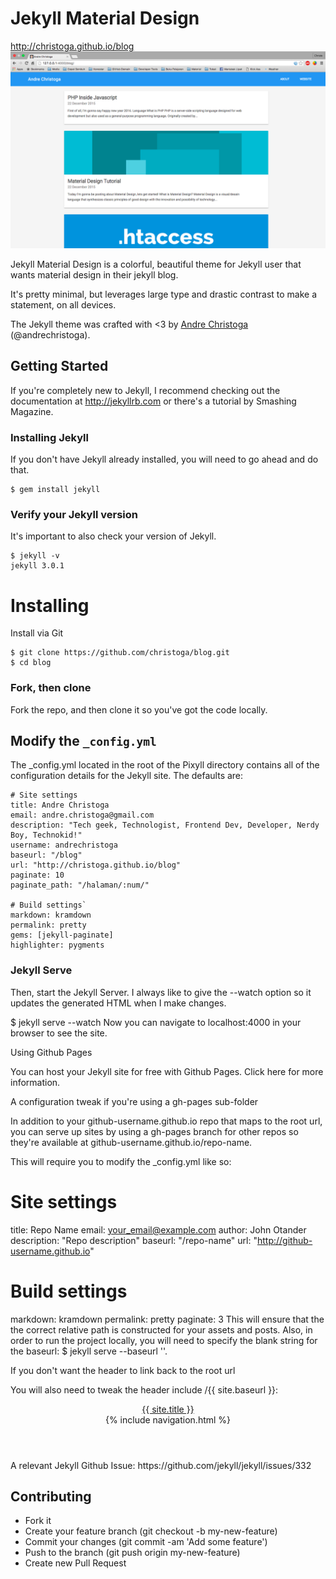 Jekyll Material Design
======================
http://christoga.github.io/blog
<img src="img/preview.png" alt="Jekyll Material Design">

Jekyll Material Design is a colorful, beautiful theme for Jekyll user that wants material design in their jekyll blog. 

It's pretty minimal, but leverages large type and drastic contrast to make a statement, on all devices.

The Jekyll theme was crafted with <3 by [Andre Christoga](http://christoga.github.io) (@andrechristoga).

## Getting Started

If you're completely new to Jekyll, I recommend checking out the documentation at http://jekyllrb.com or there's a tutorial by Smashing Magazine.

### Installing Jekyll

If you don't have Jekyll already installed, you will need to go ahead and do that.
```
$ gem install jekyll
```

###  Verify your Jekyll version

It's important to also check your version of Jekyll.

```
$ jekyll -v
jekyll 3.0.1
```

# Installing
Install via Git

```
$ git clone https://github.com/christoga/blog.git
$ cd blog
```

### Fork, then clone

Fork the repo, and then clone it so you've got the code locally.

## Modify the `_config.yml`

The _config.yml located in the root of the Pixyll directory contains all of the configuration details for the Jekyll site. The defaults are:
```
# Site settings
title: Andre Christoga
email: andre.christoga@gmail.com
description: "Tech geek, Technologist, Frontend Dev, Developer, Nerdy Boy, Technokid!"
username: andrechristoga
baseurl: "/blog"
url: "http://christoga.github.io/blog"
paginate: 10
paginate_path: "/halaman/:num/"

# Build settings`
markdown: kramdown
permalink: pretty
gems: [jekyll-paginate]
highlighter: pygments

```
### Jekyll Serve

Then, start the Jekyll Server. I always like to give the --watch option so it updates the generated HTML when I make changes.

$ jekyll serve --watch
Now you can navigate to localhost:4000 in your browser to see the site.

Using Github Pages

You can host your Jekyll site for free with Github Pages. Click here for more information.

A configuration tweak if you're using a gh-pages sub-folder

In addition to your github-username.github.io repo that maps to the root url, you can serve up sites by using a gh-pages branch for other repos so they're available at github-username.github.io/repo-name.

This will require you to modify the _config.yml like so:

# Site settings
title: Repo Name
email: your_email@example.com
author: John Otander
description: "Repo description"
baseurl: "/repo-name"
url: "http://github-username.github.io"

# Build settings
markdown: kramdown
permalink: pretty
paginate: 3
This will ensure that the the correct relative path is constructed for your assets and posts. Also, in order to run the project locally, you will need to specify the blank string for the baseurl: $ jekyll serve --baseurl ''.

If you don't want the header to link back to the root url

You will also need to tweak the header include /{{ site.baseurl }}:

<header class="site-header px2 px-responsive">
  <div class="mt2 wrap">
    <div class="measure">
      <a href="{{ site.url }}/{{ site.baseurl }}">{{ site.title }}</a>
      <nav class="site-nav right">
        {% include navigation.html %}
      </nav>
    </div>
  </div>
</header>
A relevant Jekyll Github Issue: https://github.com/jekyll/jekyll/issues/332

## Contributing

* Fork it
* Create your feature branch (git checkout -b my-new-feature)
* Commit your changes (git commit -am 'Add some feature')
* Push to the branch (git push origin my-new-feature)
* Create new Pull Request

